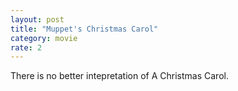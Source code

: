 ```yaml
---
layout: post
title: "Muppet's Christmas Carol"
category: movie
rate: 2
---
```


There is no better intepretation of A Christmas Carol.